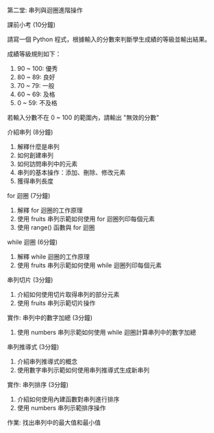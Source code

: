 第二堂: 串列與迴圈進階操作

課前小考 (10分鐘)

請寫一個 Python 程式，根據輸入的分數來判斷學生成績的等級並輸出結果。

成績等級規則如下：
1. 90 ~ 100: 優秀
2. 80 ~ 89: 良好
3. 70 ~ 79: 一般
4. 60 ~ 69: 及格
5. 0 ~ 59: 不及格

若輸入分數不在 0 ~ 100 的範圍內，請輸出 "無效的分數"

介紹串列 (8分鐘)
1. 解釋什麼是串列
2. 如何創建串列
3. 如何訪問串列中的元素
4. 串列的基本操作：添加、刪除、修改元素
5. 獲得串列長度

for 迴圈 (7分鐘)
1. 解釋 for 迴圈的工作原理
2. 使用 fruits 串列示範如何使用 for 迴圈列印每個元素
3. 使用 range() 函數與 for 迴圈

while 迴圈 (6分鐘)
1. 解釋 while 迴圈的工作原理
2. 使用 fruits 串列示範如何使用 while 迴圈列印每個元素

串列切片 (3分鐘)
1. 介紹如何使用切片取得串列的部分元素
2. 使用 fruits 串列示範切片操作

實作: 串列中的數字加總 (3分鐘)
1. 使用 numbers 串列示範如何使用 while 迴圈計算串列中的數字加總

串列推導式 (3分鐘)
1. 介紹串列推導式的概念
2. 使用數字串列示範如何使用串列推導式生成新串列

實作: 串列排序 (3分鐘)
1. 介紹如何使用內建函數對串列進行排序
2. 使用 numbers 串列示範排序操作

作業: 找出串列中的最大值和最小值
